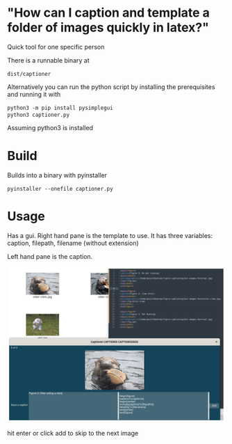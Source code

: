 # "How can I caption and template a folder of images quickly in latex?"

Quick tool for one specific person

There is a runnable binary at

```
dist/captioner

```

Alternatively you can run the python script by installing the prerequisites and running it with

```
python3 -m pip install pysimplegui
python3 captioner.py

```

Assuming python3 is installed
# Build

Builds into a binary with pyinstaller

```
pyinstaller --onefile captioner.py

```

# Usage

Has a gui. Right hand pane is the template to use. It has three variables: caption, filepath, filename (without extension)

Left hand pane is the caption. 

![Editor](demo-image.jpg)

hit enter or click add to skip to the next image
